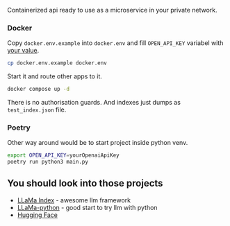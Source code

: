 Containerized api ready to use as a microservice in your private network.

### Docker

Copy `docker.env.example` into `docker.env` and fill `OPEN_API_KEY` variabel with [your value](https://platform.openai.com/account/api-keys).

``` bash
cp docker.env.example docker.env
```

Start it and route other apps to it.

``` bash
docker compose up -d
```

There is no authorisation guards. And indexes just dumps as `test_index.json` file.

### Poetry

Other way around would be to start project inside python venv.

``` bash
export OPEN_API_KEY=yourOpenaiApiKey
poetry run python3 main.py
```

## You should look into those projects

- [LLaMa Index](https://gpt-index.readthedocs.io/en/latest/index.html) - awesome llm framework
- [LLaMa-python](https://abetlen.github.io/llama-cpp-python/) - good start to try llm with python
- [Hugging Face](https://huggingface.co/)
